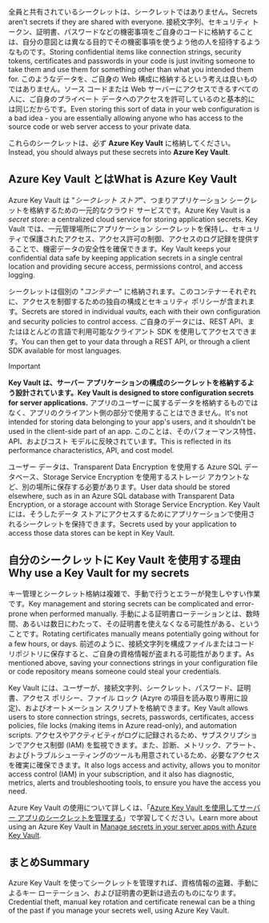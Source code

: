 <span data-ttu-id="9caa7-101">全員と共有されているシークレットは、シークレットではありません。</span><span class="sxs-lookup"><span data-stu-id="9caa7-101">Secrets aren't secrets if they are shared with everyone.</span></span> <span data-ttu-id="9caa7-102">接続文字列、セキュリティ トークン、証明書、パスワードなどの機密事項をご自身のコードに格納することは、自分の意図とは異なる目的でその機密事項を使うよう他の人を招待するようなものです。</span><span class="sxs-lookup"><span data-stu-id="9caa7-102">Storing confidential items like connection strings, security tokens, certificates and passwords in your code is just inviting someone to take them and use them for something other than what you intended them for.</span></span> <span data-ttu-id="9caa7-103">このようなデータを、ご自身の Web 構成に格納するという考えは良いものではありません。ソース コードまたは Web サーバーにアクセスできるすべての人に、ご自身のプライベート データへのアクセスを許可しているのと基本的には同じだからです。</span><span class="sxs-lookup"><span data-stu-id="9caa7-103">Even storing this sort of data in your web configuration is a bad idea - you are essentially allowing anyone who has access to the source code or web server access to your private data.</span></span>

<span data-ttu-id="9caa7-104">これらのシークレットは、必ず **Azure Key Vault** に格納してください。</span><span class="sxs-lookup"><span data-stu-id="9caa7-104">Instead, you should always put these secrets into **Azure Key Vault**.</span></span>

## <a name="what-is-azure-key-vault"></a><span data-ttu-id="9caa7-105">Azure Key Vault とは</span><span class="sxs-lookup"><span data-stu-id="9caa7-105">What is Azure Key Vault</span></span>
<span data-ttu-id="9caa7-106">Azure Key Vault は "*シークレット ストア*"、つまりアプリケーション シークレットを格納するための一元的なクラウド サービスです。</span><span class="sxs-lookup"><span data-stu-id="9caa7-106">Azure Key Vault is a *secret store*: a centralized cloud service for storing application secrets.</span></span> <span data-ttu-id="9caa7-107">Key Vault では、一元管理場所にアプリケーション シークレットを保持し、セキュリティで保護されたアクセス、アクセス許可の制御、アクセスのログ記録を提供することで、機密データの安全性を確保できます。</span><span class="sxs-lookup"><span data-stu-id="9caa7-107">Key Vault keeps your confidential data safe by keeping application secrets in a single central location and providing secure access, permissions control, and access logging.</span></span>

<span data-ttu-id="9caa7-108">シークレットは個別の "*コンテナー*" に格納されます。このコンテナーそれぞれに、アクセスを制御するための独自の構成とセキュリティ ポリシーが含まれます。</span><span class="sxs-lookup"><span data-stu-id="9caa7-108">Secrets are stored in individual *vaults*, each with their own configuration and security policies to control access.</span></span> <span data-ttu-id="9caa7-109">ご自身のデータには、REST API、またはほとんどの言語で利用可能なクライアント SDK を使用してアクセスできます。</span><span class="sxs-lookup"><span data-stu-id="9caa7-109">You can then get to your data through a REST API, or through a client SDK available for most languages.</span></span>

> [!IMPORTANT]
> <span data-ttu-id="9caa7-110">**Key Vault は、サーバー アプリケーションの構成のシークレットを格納するよう設計されています。**</span><span class="sxs-lookup"><span data-stu-id="9caa7-110">**Key Vault is designed to store configuration secrets for server applications.**</span></span> <span data-ttu-id="9caa7-111">アプリのユーザーに属するデータを格納するものではなく、アプリのクライアント側の部分で使用することはできません。</span><span class="sxs-lookup"><span data-stu-id="9caa7-111">It's not intended for storing data belonging to your app's users, and it shouldn't be used in the client-side part of an app.</span></span> <span data-ttu-id="9caa7-112">このことは、そのパフォーマンス特性、API、およびコスト モデルに反映されています。</span><span class="sxs-lookup"><span data-stu-id="9caa7-112">This is reflected in its performance characteristics, API, and cost model.</span></span>
>
> <span data-ttu-id="9caa7-113">ユーザー データは、Transparent Data Encryption を使用する Azure SQL データベース、Storage Service Encryption を使用するストレージ アカウントなど、別の場所に保存する必要があります。</span><span class="sxs-lookup"><span data-stu-id="9caa7-113">User data should be stored elsewhere, such as in an Azure SQL database with Transparent Data Encryption, or a storage account with Storage Service Encryption.</span></span> <span data-ttu-id="9caa7-114">Key Vault には、そうしたデータ ストアにアクセスするためにアプリケーションで使用されるシークレットを保持できます。</span><span class="sxs-lookup"><span data-stu-id="9caa7-114">Secrets used by your application to access those data stores can be kept in Key Vault.</span></span>

## <a name="why-use-a-key-vault-for-my-secrets"></a><span data-ttu-id="9caa7-115">自分のシークレットに Key Vault を使用する理由</span><span class="sxs-lookup"><span data-stu-id="9caa7-115">Why use a Key Vault for my secrets</span></span>

<span data-ttu-id="9caa7-116">キー管理とシークレット格納は複雑で、手動で行うとエラーが発生しやすい作業です。</span><span class="sxs-lookup"><span data-stu-id="9caa7-116">Key management and storing secrets can be complicated and error-prone when performed manually.</span></span> <span data-ttu-id="9caa7-117">手動による証明書ローテーションとは、数時間、あるいは数日にわたって、その証明書を使えなくなる可能性がある、ということです。</span><span class="sxs-lookup"><span data-stu-id="9caa7-117">Rotating certificates manually means potentially going without for a few hours, or days.</span></span> <span data-ttu-id="9caa7-118">前述のように、接続文字列を構成ファイルまたはコード リポジトリに保存すると、ご自身の資格情報が盗まれる可能性があります。</span><span class="sxs-lookup"><span data-stu-id="9caa7-118">As mentioned above, saving your connections strings in your configuration file or code repository means someone could steal your credentials.</span></span>

<span data-ttu-id="9caa7-119">Key Vault には、ユーザーが、接続文字列、シークレット、パスワード、証明書、アクセス ポリシー、ファイル ロック (Azyre の項目を読み取り専用に設定)、およびオートメーション スクリプトを格納できます。</span><span class="sxs-lookup"><span data-stu-id="9caa7-119">Key Vault allows users to store connection strings, secrets, passwords, certificates, access policies, file locks (making items in Azure read-only), and automation scripts.</span></span>  <span data-ttu-id="9caa7-120">アクセスやアクティビティがログに記録されるため、サブスクリプションでアクセス制御 (IAM) を監視できます。また、診断、メトリック、アラート、およびトラブルシューティングのツールも用意されているため、必要なアクセスを確実に確保できます。</span><span class="sxs-lookup"><span data-stu-id="9caa7-120">It also logs access and activity, allows you to monitor access control (IAM) in your subscription, and it also has diagnostic, metrics, alerts and troubleshooting tools, to ensure you have the access you need.</span></span>

<span data-ttu-id="9caa7-121">Azure Key Vault の使用について詳しくは、「[Azure Key Vault を使用してサーバー アプリのシークレットを管理する](../../manage-secrets-with-azure-key-vault/index.yml)」で学習してください。</span><span class="sxs-lookup"><span data-stu-id="9caa7-121">Learn more about using an Azure Key Vault in [Manage secrets in your server apps with Azure Key Vault](../../manage-secrets-with-azure-key-vault/index.yml).</span></span>

## <a name="summary"></a><span data-ttu-id="9caa7-122">まとめ</span><span class="sxs-lookup"><span data-stu-id="9caa7-122">Summary</span></span>

<span data-ttu-id="9caa7-123">Azure Key Vault を使ってシークレットを管理すれば、資格情報の盗難、手動によるキー ローテーション、および証明書の更新は過去のものになります。</span><span class="sxs-lookup"><span data-stu-id="9caa7-123">Credential theft, manual key rotation and certificate renewal can be a thing of the past if you manage your secrets well, using Azure Key Vault.</span></span>
